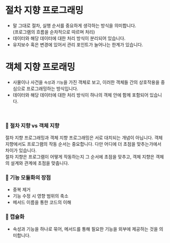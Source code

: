 # 절차 지향 프로그래밍

- 말 그대로 절차, 실행 순서를 중요하게 생각하는 방식을 의미합니다.<br>(프로그램의 흐름을 순차적으로 따르며 처리)
- 데이터와 해당 데이터에 대한 처리 방식이 분리되어 있습니다.
- 유지보수 혹은 변경에 있어서 관리 포인트가 늘어나는 한계가 있습니다.

# 객체 지향 프로래밍

- 사물이나 사건을 `속성`과 `기능`을 가진 객체로 보고, 이러한 객체들 간의 상호작용을 중심으로 프로그래밍하는 방식입니다.
- 데이터와 해당 데이터에 대한 처리 방식이 하나의 객체 안에 함께 포함되어 있습니다.

<br>

### 📌 절차 지향 vs 객체 지향
 절차 지향 프로그래밍과 객체 지향 프로그래밍은 서로 대치되는 개념이 아닙니다. 
 객체 지향에서도 프로그램의 작동 순서는 중요합니다. 다만 어디에 더 초점을 맞추는가에서 차이가 있습니다.
<br>절차 지향은 프로그램이 어떻게 작동하는지 그 순서에 초점을 맞추고, 객체 지향은 객체의 설계와 관계에 초점을 맞춥니다.

### 📌 기능 모듈화의 장점
- 중복 제거
- 기능 수정 시 영향 범위의 축소
- 메서드 이름을 통한 코드의 이해

### 📌 캡슐화
- 속성과 기능을 하나로 묶어, 메서드를 통해 필요한 기능을 외부에 제공하는 것을 의미합니다.
